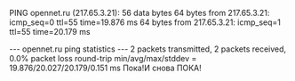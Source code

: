 PING opennet.ru (217.65.3.21): 56 data bytes
64 bytes from 217.65.3.21: icmp_seq=0 ttl=55 time=19.876 ms
64 bytes from 217.65.3.21: icmp_seq=1 ttl=55 time=20.179 ms

--- opennet.ru ping statistics ---
2 packets transmitted, 2 packets received, 0.0% packet loss
round-trip min/avg/max/stddev = 19.876/20.027/20.179/0.151 ms
Пока!И снова ПОКА!